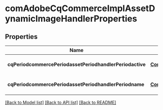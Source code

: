 # comAdobeCqCommerceImplAssetDynamicImageHandlerProperties

## Properties
Name | Type | Description | Notes
------------ | ------------- | ------------- | -------------
**cqPeriodcommercePeriodassetPeriodhandlerPeriodactive** | [**ConfigNodePropertyBoolean**](ConfigNodePropertyBoolean.md) |  | [optional] [default to null]
**cqPeriodcommercePeriodassetPeriodhandlerPeriodname** | [**ConfigNodePropertyString**](ConfigNodePropertyString.md) |  | [optional] [default to null]

[[Back to Model list]](../README.md#documentation-for-models) [[Back to API list]](../README.md#documentation-for-api-endpoints) [[Back to README]](../README.md)


